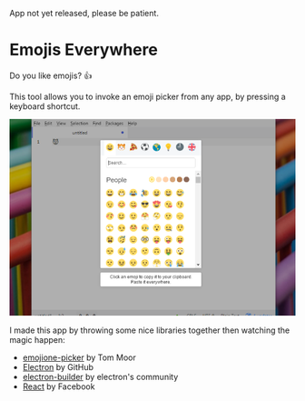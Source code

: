 App not yet released, please be patient.

# Emojis Everywhere
Do you like emojis? :thumbsup:

This tool allows you to invoke an emoji picker from any app, by pressing a keyboard shortcut.

![screenshot of the app](https://raw.githubusercontent.com/thomaslule/emojis-everywhere/master/assets/screenshot.png)

I made this app by throwing some nice libraries together then watching the magic happen:

* [emojione-picker](https://github.com/tommoor/emojione-picker) by Tom Moor
* [Electron](https://electron.atom.io/) by GitHub
* [electron-builder](https://github.com/electron-userland/electron-builder) by electron's community
* [React](https://facebook.github.io/react/) by Facebook
